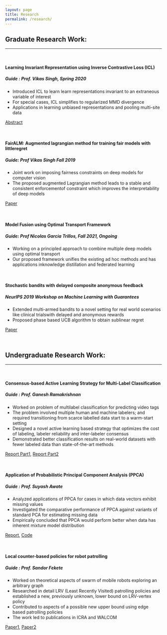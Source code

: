 ```yaml
---
layout: page
title: Research
permalink: /research/
---
```


## Graduate Research Work:

****
<br>

#### Learning Invariant Representation using Inverse Contrastive Loss (ICL)
##### Guide : Prof. Vikas Singh, *Spring 2020*
* Introduced ICL to learn learn representations invariant to an extraneous variable of interest
* For special cases, ICL simplifies to regularized MMD divergence
* Applications in learning unbiased representations and pooling multi-site data

[Abstract](https://drive.google.com/file/d/1ah66fSrfzaEiTkdC8Vu-tcWy1FJjf_oH/view)

<br>

#### FairALM: Augmented lagrangian method for training fair models with littleregret
##### Guide: Prof Vikas Singh *Fall 2019*
* Joint work on imposing fairness constraints on deep models for computer vision
* The proposed augmented Lagrangian method leads to a stable and consistent enforcementof constraint which improves the interpretability of deep models

[Paper](https://arxiv.org/abs/2004.01355)

<br>

#### Model Fusion using Optimal Transport Framework
##### Guide: Prof Nicolas Garcia Trillos, *Fall 2021, Ongoing*
* Working on a principled approach to combine multiple deep models using optimal transport
* Our proposed framework unifies the existing ad hoc methods and has applications inknowledge distillation and federated learning

<br>

#### Stochastic bandits with delayed composite anonymous feedback
##### NeurIPS 2019 Workshop on Machine Learning with Guarantees
* Extended multi-armed bandits to a novel setting for real world scenarios like clinical trialswith delayed and anonymous rewards 
* Proposed phase based UCB algorithm to obtain sublinear regret

[Paper](https://arxiv.org/abs/1910.01161)

<br>

## Undergraduate Research Work:

****
<br>

#### Consensus-based Active Learning Strategy for Multi-Label Classification
##### Guide : Prof. Ganesh Ramakrishnan
* Worked on problem of multilabel classification for predicting video tags
* The problem involved multiple human and machine labelers; and required transitioning from scarce labelled data start to a warm-start setting
* Designed a novel active learning based strategy that optimizes the cost of labeling, labeler reliability and inter-labeler consensus
* Demonstrated better classification results on real-world datasets with fewer labeled data than state-of-the-art methods 

[Report Part1](https://adityakumarakash.github.io/btp/btp_part1_report.pdf), [Report Part2](https://adityakumarakash.github.io/btp/btp_part2_report.pdf)

<br>

#### Application of Probabilistic Principal Component Analysis (PPCA)
##### Guide : Prof. Suyash Awate
* Analyzed applications of PPCA for cases in which data vectors exhibit missing values
* Investigated the comparative performance of PPCA against variants of standard PCA for estimating missing data
* Empirically concluded that PPCA would perform better when data has inherent mixture model distribution 

[Report](https://adityakumarakash.github.io/rnd/RndReport.pdf), [Code](https://github.com/adityakumarakash/RnD)

<br>

#### Local counter-based policies for robot patrolling
##### Guide : Prof. Sandor Fekete
* Worked on theoretical aspects of swarm of mobile robots exploring an arbitrary graph
* Researched in detail LRV (Least Recently Visited) patrolling policies and established a new, previously unknown, lower bound on LRV-vertex policy
* Contributed to aspects of a possible new upper bound using edge based patrolling policies
* The work led to publications in ICRA and WALCOM 

[Paper1](https://adityakumarakash.github.io/publication/lower_bound_arxiv.pdf), [Paper2](https://adityakumarakash.github.io/publication/local_patrol.pdf)
